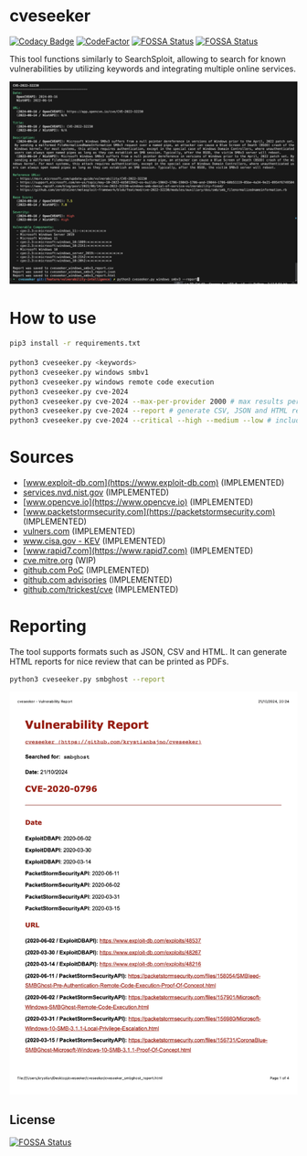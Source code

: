 # cveseeker
[![Codacy Badge](https://app.codacy.com/project/badge/Grade/b1231773dace4ee0849a0d5f779917f4)](https://app.codacy.com/gh/krystianbajno/cveseeker/dashboard?utm_source=gh&utm_medium=referral&utm_content=&utm_campaign=Badge_grade)
[![CodeFactor](https://www.codefactor.io/repository/github/krystianbajno/cveseeker/badge)](https://www.codefactor.io/repository/github/krystianbajno/cveseeker)
[![FOSSA Status](https://app.fossa.com/api/projects/git%2Bgithub.com%2Fkrystianbajno%2Fcveseeker.svg?type=shield)](https://app.fossa.com/projects/git%2Bgithub.com%2Fkrystianbajno%2Fcveseeker?ref=badge_shield)
[![FOSSA Status](https://app.fossa.com/api/projects/git%2Bgithub.com%2Fkrystianbajno%2Fcveseeker.svg?type=shield&issueType=security)](https://app.fossa.com/projects/git%2Bgithub.com%2Fkrystianbajno%2Fcveseeker?ref=badge_shield&issueType=security)

This tool functions similarly to SearchSploit, allowing to search for known vulnerabilities by utilizing keywords and integrating multiple online services. 

<img src="https://raw.githubusercontent.com/krystianbajno/krystianbajno/main/img/cveseekerino.png"/>

# How to use
```bash
pip3 install -r requirements.txt

python3 cveseeker.py <keywords>
python3 cveseeker.py windows smbv1
python3 cveseeker.py windows remote code execution
python3 cveseeker.py cve-2024
python3 cveseeker.py cve-2024 --max-per-provider 2000 # max results per provider, default 100
python3 cveseeker.py cve-2024 --report # generate CSV, JSON and HTML report
python3 cveseeker.py cve-2024 --critical --high --medium --low # include critical, high, medium, and low severities

```

# Sources
- [www.exploit-db.com](https://www.exploit-db.com) (IMPLEMENTED)
- [services.nvd.nist.gov](https://services.nvd.nist.gov/rest/json/cves/2.0?noRejected) (IMPLEMENTED)
- [www.opencve.io](https://www.opencve.io) (IMPLEMENTED)
- [www.packetstormsecurity.com](https://packetstormsecurity.com) (IMPLEMENTED)
- [vulners.com](https://vulners.com/search) (IMPLEMENTED)
- [www.cisa.gov - KEV](https://www.cisa.gov/known-exploited-vulnerabilities-catalog) (IMPLEMENTED)
- [www.rapid7.com](https://www.rapid7.com) (IMPLEMENTED)
- [cve.mitre.org](https://cve.mitre.org/cve/search_cve_list.html) (WIP)
- [github.com PoC](https://github.com/nomi-sec/PoC-in-GitHub)  (IMPLEMENTED)
- [github.com advisories](https://github.com/advisories) (IMPLEMENTED)
- [github.com/trickest/cve](https://github.com/search?q=repo%3Atrickest%2Fcve%20cve-2024&type=code) (IMPLEMENTED)

# Reporting
The tool supports formats such as JSON, CSV and HTML. It can generate HTML reports for nice review that can be printed as PDFs. 

```bash
python3 cveseeker.py smbghost --report
```

<img src="https://raw.githubusercontent.com/krystianbajno/krystianbajno/main/img/cveseeker-html.png"/>


## License
[![FOSSA Status](https://app.fossa.com/api/projects/git%2Bgithub.com%2Fkrystianbajno%2Fcveseeker.svg?type=large)](https://app.fossa.com/projects/git%2Bgithub.com%2Fkrystianbajno%2Fcveseeker?ref=badge_large)
